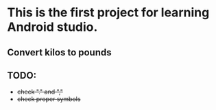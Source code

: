 # This is the first project for learning Android studio.

## Convert kilos to pounds

## TODO:
- ~~check "." and ","~~
- ~~check proper symbols~~

